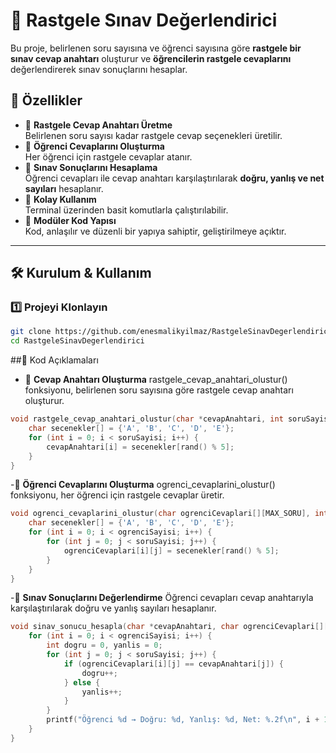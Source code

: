 # 🎯 Rastgele Sınav Değerlendirici

Bu proje, belirlenen soru sayısına ve öğrenci sayısına göre **rastgele bir sınav cevap anahtarı** oluşturur ve **öğrencilerin rastgele cevaplarını** değerlendirerek sınav sonuçlarını hesaplar.

## 🚀 Özellikler

- 📌 **Rastgele Cevap Anahtarı Üretme**  
  Belirlenen soru sayısı kadar rastgele cevap seçenekleri üretilir.  
- 📌 **Öğrenci Cevaplarını Oluşturma**  
  Her öğrenci için rastgele cevaplar atanır.  
- 📌 **Sınav Sonuçlarını Hesaplama**  
  Öğrenci cevapları ile cevap anahtarı karşılaştırılarak **doğru, yanlış ve net sayıları** hesaplanır.  
- 📌 **Kolay Kullanım**  
  Terminal üzerinden basit komutlarla çalıştırılabilir.  
- 📌 **Modüler Kod Yapısı**  
  Kod, anlaşılır ve düzenli bir yapıya sahiptir, geliştirilmeye açıktır.  

---

## 🛠️ Kurulum & Kullanım

### 1️⃣ Projeyi Klonlayın
```sh
git clone https://github.com/enesmalikyilmaz/RastgeleSinavDegerlendirici.git
cd RastgeleSinavDegerlendirici 
```

##📜 Kod Açıklamaları
- 📌 **Cevap Anahtarı Oluşturma**
rastgele_cevap_anahtari_olustur() fonksiyonu, belirlenen soru sayısına göre rastgele cevap anahtarı oluşturur.
```c
void rastgele_cevap_anahtari_olustur(char *cevapAnahtari, int soruSayisi) {
    char secenekler[] = {'A', 'B', 'C', 'D', 'E'};
    for (int i = 0; i < soruSayisi; i++) {
        cevapAnahtari[i] = secenekler[rand() % 5];
    }
}
```
-📌 **Öğrenci Cevaplarını Oluşturma**
ogrenci_cevaplarini_olustur() fonksiyonu, her öğrenci için rastgele cevaplar üretir.

```c
void ogrenci_cevaplarini_olustur(char ogrenciCevaplari[][MAX_SORU], int ogrenciSayisi, int soruSayisi) {
    char secenekler[] = {'A', 'B', 'C', 'D', 'E'};
    for (int i = 0; i < ogrenciSayisi; i++) {
        for (int j = 0; j < soruSayisi; j++) {
            ogrenciCevaplari[i][j] = secenekler[rand() % 5];
        }
    }
}
```
-📌 **Sınav Sonuçlarını Değerlendirme**
Öğrenci cevapları cevap anahtarıyla karşılaştırılarak doğru ve yanlış sayıları hesaplanır.

```c
void sinav_sonucu_hesapla(char *cevapAnahtari, char ogrenciCevaplari[][MAX_SORU], int ogrenciSayisi, int soruSayisi) {
    for (int i = 0; i < ogrenciSayisi; i++) {
        int dogru = 0, yanlis = 0;
        for (int j = 0; j < soruSayisi; j++) {
            if (ogrenciCevaplari[i][j] == cevapAnahtari[j]) {
                dogru++;
            } else {
                yanlis++;
            }
        }
        printf("Öğrenci %d → Doğru: %d, Yanlış: %d, Net: %.2f\n", i + 1, dogru, yanlis, dogru - (yanlis / 4.0));
    }
}
```
